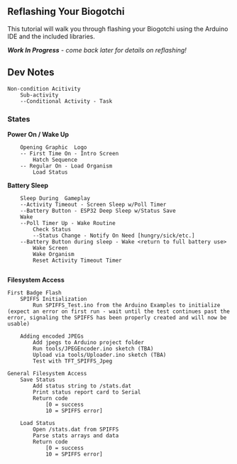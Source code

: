 ## Reflashing Your Biogotchi ##

This tutorial will walk you through flashing your Biogotchi using the Arduino IDE and the included libraries.

***Work In Progress** - come back later for details on reflashing!*

## Dev Notes ##

	Non-condition Acitivity
		Sub-activity
		--Conditional Activity - Task
### States ###

**Power On / Wake Up**
```
	Opening Graphic  Logo
	-- First Time On - Intro Screen
		Hatch Sequence
	-- Regular On - Load Organism
		Load Status
```
**Battery Sleep**
```
	Sleep During  Gameplay
	--Activity Timeout - Screen Sleep w/Poll Timer
	--Battery Button - ESP32 Deep Sleep w/Status Save
	Wake 
	--Poll Timer Up - Wake Routine
		Check Status
		--Status Change - Notify On Need [hungry/sick/etc.]
	--Battery Button during sleep - Wake <return to full battery use>
		Wake Screen
		Wake Organism
		Reset Activity Timeout Timer
	
```
**Filesystem Access**
```
First Badge Flash
	SPIFFS Initialization
		Run SPIFFS_Test.ino from the Arduino Examples to initialize (expect an error on first run - wait until the test continues past the error, signaling the SPIFFS has been properly created and will now be usable)
		
	Adding encoded JPEGs
		Add jpegs to Arduino project folder
		Run tools/JPEGEncoder.ino sketch (TBA)
		Upload via tools/Uploader.ino sketch (TBA)
		Test with TFT_SPIFFS_Jpeg

General Filesystem Access
	Save Status
		Add status string to /stats.dat
		Print status report card to Serial
		Return code 
			[0 = success
			10 = SPIFFS error]
	
	Load Status
		Open /stats.dat from SPIFFS
		Parse stats arrays and data
		Return code 
			[0 = success
			10 = SPIFFS error]
```


